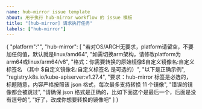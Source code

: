 ```yaml
---
name: hub-mirror issue template
about: 用于执行 hub-mirror workflow 的 issue 模板
title: "[hub-mirror] 请求执行任务"
labels: ["hub-mirror"]
---
```


{
    "platform":"",
    "hub-mirror": [
        "若对OS/ARCH无要求，platform请留空，不要加任何值，默认就是linux/amd64",
        "如需切换arm架构，请修改platform为arm64或linux/arm64/v8",
        "格式：你需要转换的原始镜像$自定义镜像名:自定义标签名 （其中 $自定义镜像名:自定义标签名 是可选的）",
        "以下是正确示例",
        "registry.k8s.io/kube-apiserver:v1.27.4",
        "要求：hub-mirror 标签是必选的，标题随意，内容严格按照该 json 格式，每次最多支持转换 11 个镜像",
        "错误的镜像都会被跳过",
        "请确保 json 格式是正确的，比如下面这个是最后一个，后面是没有逗号的",
        "好了，改成你想要转换的镜像吧"
    ]
}
